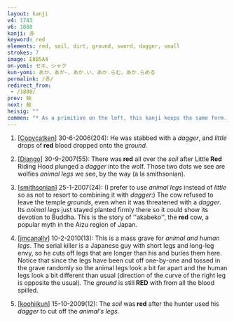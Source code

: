 ```yaml
---
layout: kanji
v4: 1743
v6: 1880
kanji: 赤
keyword: red
elements: red, soil, dirt, ground, sword, dagger, small
strokes: 7
image: E8B5A4
on-yomi: セキ、シャク
kun-yomi: あか、あか-、あか.い、あか.らむ、あか.らめる
permalink: /赤/
redirect_from:
 - /1880/
prev: 映
next: 赦
heisig: ""
commen: "* As a primitive on the left, this kanji keeps the same form. Elsewhere, the first two strokes are abbreviated to a single dot. This latter form will take the meaning of an <i>apple</i>."
---
```


1) [<a href="http://kanji.koohii.com/profile/Copycatken">Copycatken</a>] 30-6-2006(204): He was stabbed with a <em>dagger</em>, and <em>little</em> drops of<strong> red</strong> blood dropped onto the <em>ground</em>.

2) [<a href="http://kanji.koohii.com/profile/Django">Django</a>] 30-9-2007(55): There was<strong> red</strong> all over the <em>soil</em> after Little<strong> Red</strong> Riding Hood plunged a <em>dagger</em> into the wolf. Those two dots we see are wolfies <em>animal legs</em> we see, by the way (a la smithsonian).

3) [<a href="http://kanji.koohii.com/profile/smithsonian">smithsonian</a>] 25-1-2007(24): (I prefer to use <em>animal legs</em> instead of <em>little</em> so as not to resort to combining it with <em>dagger</em>:) The cow refused to leave the temple <em>grounds</em>, even when it was threatened with a <em>dagger</em>. Its <em>animal legs</em> just stayed planted firmly there so it could show its devotion to Buddha. This is the story of &#039;&#039;akabeko&#039;&#039;, the<strong> red</strong> cow, a popular myth in the Aizu region of Japan.

4) [<a href="http://kanji.koohii.com/profile/jmcanally">jmcanally</a>] 10-2-2010(13): This is a mass grave for <em>animal and human legs</em>. The serial killer is a Japanese guy with short legs and long-leg envy, so he cuts off legs that are longer than his and buries them here. Notice that since the legs have been cut off one-by-one and tossed in the grave randomly so the animal legs look a bit far apart and the human legs look a bit different than usual (direction of the curve of the right leg is opposite the usual). The <em>ground</em> is still<strong> RED</strong> with from all the blood spilled.

5) [<a href="http://kanji.koohii.com/profile/koohiikun">koohiikun</a>] 15-10-2009(12): The <em>soil</em> was<strong> red</strong> after the hunter used his <em>dagger</em> to cut off the <em>animal&#039;s legs</em>.

